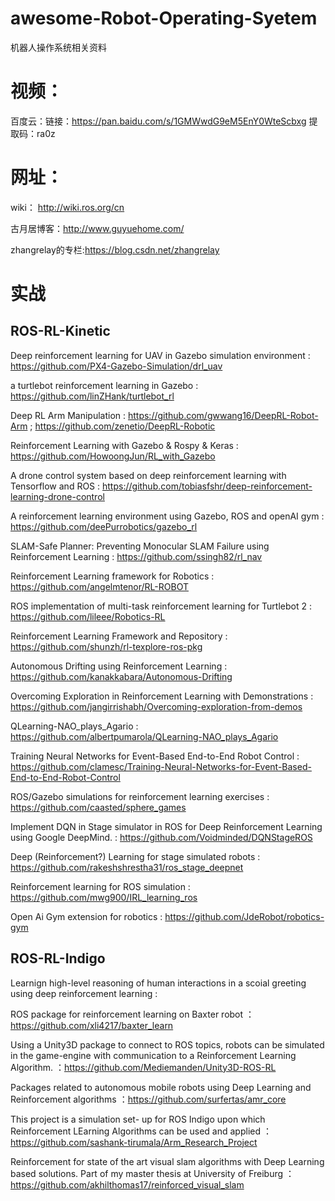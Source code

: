 # awesome-Robot-Operating-Syetem
机器人操作系统相关资料
# 视频：

百度云：链接：https://pan.baidu.com/s/1GMWwdG9eM5EnY0WteScbxg 提取码：ra0z 

# 网址：

wiki： http://wiki.ros.org/cn

古月居博客：http://www.guyuehome.com/

zhangrelay的专栏:https://blog.csdn.net/zhangrelay

# 实战 

## ROS-RL-Kinetic

Deep reinforcement learning for UAV in Gazebo simulation environment : https://github.com/PX4-Gazebo-Simulation/drl_uav

a turtlebot reinforcement learning in Gazebo : https://github.com/linZHank/turtlebot_rl

Deep RL Arm Manipulation : https://github.com/gwwang16/DeepRL-Robot-Arm ; https://github.com/zenetio/DeepRL-Robotic

Reinforcement Learning with Gazebo & Rospy & Keras : https://github.com/HowoongJun/RL_with_Gazebo

A drone control system based on deep reinforcement learning with Tensorflow and ROS : https://github.com/tobiasfshr/deep-reinforcement-learning-drone-control

A reinforcement learning environment using Gazebo, ROS and openAI gym : https://github.com/deePurrobotics/gazebo_rl

SLAM-Safe Planner: Preventing Monocular SLAM Failure using Reinforcement Learning : https://github.com/ssingh82/rl_nav

Reinforcement Learning framework for Robotics : https://github.com/angelmtenor/RL-ROBOT

ROS implementation of multi-task reinforcement learning for Turtlebot 2 : https://github.com/lileee/Robotics-RL

Reinforcement Learning Framework and Repository : https://github.com/shunzh/rl-texplore-ros-pkg

Autonomous Drifting using Reinforcement Learning : https://github.com/kanakkabara/Autonomous-Drifting

Overcoming Exploration in Reinforcement Learning with Demonstrations : https://github.com/jangirrishabh/Overcoming-exploration-from-demos

QLearning-NAO_plays_Agario : https://github.com/albertpumarola/QLearning-NAO_plays_Agario

Training Neural Networks for Event-Based End-to-End Robot Control : https://github.com/clamesc/Training-Neural-Networks-for-Event-Based-End-to-End-Robot-Control

ROS/Gazebo simulations for reinforcement learning exercises : https://github.com/caasted/sphere_games

Implement DQN in Stage simulator in ROS for Deep Reinforcement Learning using Google DeepMind. : https://github.com/Voidminded/DQNStageROS 

Deep (Reinforcement?) Learning for stage simulated robots : https://github.com/rakeshshrestha31/ros_stage_deepnet

Reinforcement learning for ROS simulation : https://github.com/mwg900/IRL_learning_ros

Open Ai Gym extension for robotics : https://github.com/JdeRobot/robotics-gym

## ROS-RL-Indigo

Learnign high-level reasoning of human interactions in a scoial greeting using deep reinforcement learning : 

ROS package for reinforcement learning on Baxter robot ：https://github.com/xli4217/baxter_learn

Using a Unity3D package to connect to ROS topics, robots can be simulated in the game-engine with communication to a Reinforcement Learning Algorithm. ：https://github.com/Mediemanden/Unity3D-ROS-RL

Packages related to autonomous mobile robots using Deep Learning and Reinforcement algorithms ：https://github.com/surfertas/amr_core

This project is a simulation set- up for ROS Indigo upon which Reinforcement LEarning Algorithms can be used and applied ：https://github.com/sashank-tirumala/Arm_Research_Project

Reinforcement for state of the art visual slam algorithms with Deep Learning based solutions. Part of my master thesis at University of Freiburg ：https://github.com/akhilthomas17/reinforced_visual_slam







